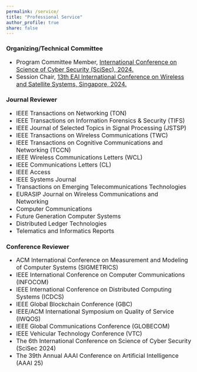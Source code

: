 ```yaml
---
permalink: /service/
title: "Professional Service"
author_profile: true
share: false
---
```


### Organizing/Technical Committee

<div style="font-size: 16px;" markdown="1">

+ Program Committee Member, [International Conference on Science of Cyber Security (SciSec), 2024.](https://scisec.org/index.html)
+ Session Chair, [13th EAI International Conference on Wireless and Satellite Systems, Singapore, 2024.](https://psats.eai-conferences.org/2022/)


</div>
  
### Journal Reviewer

<div style="font-size: 16px;" markdown="1">
  
+ IEEE Transactions on Networking (TON)
+ IEEE Transactions on Information Forensics & Security (TIFS)
+ IEEE Journal of Selected Topics in Signal Processing (JSTSP)
+ IEEE Transactions on Wireless Communications (TWC)
+ IEEE Transactions on Cognitive Communications and Networking (TCCN)
+ IEEE Wireless Communications Letters (WCL)
+ IEEE Communications Letters (CL)
+ IEEE Access
+ IEEE Systems Journal
+ Transactions on Emerging Telecommunications Technologies
+ EURASIP Journal on Wireless Communications and Networking
+ Computer Communications
+ Future Generation Computer Systems
+ Distributed Ledger Technologies
+ Telematics and Informatics Reports

</div>

### Conference Reviewer

<div style="font-size: 16px;" markdown="1">


+ ACM International Conference on Measurement and Modeling of Computer Systems (SIGMETRICS)
+ IEEE International Conference on Computer Communications (INFOCOM)
+ IEEE International Conference on Distributed Computing Systems (ICDCS)
+ IEEE Global Blockchain Conference (GBC)
+ IEEE/ACM International Symposium on Quality of Service (IWQOS)
+ IEEE Global Communications Conference (GLOBECOM)
+ IEEE Vehicular Technology Conference (VTC)
+ The 6th International Conference on Science of Cyber Security (SciSec 2024)
+ The 39th Annual AAAI Conference on Artificial Intelligence (AAAI 25)

</div>
